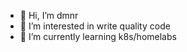 - 👋 Hi, I’m dmnr
- 👀 I’m interested in write quality code
- 🌱 I’m currently learning k8s/homelabs

<!---
Demner21/Demner21 is a ✨ special ✨ repository because its `README.md` (this file) appears on your GitHub profile.
You can click the Preview link to take a look at your changes.
--->
